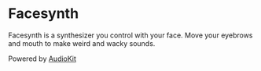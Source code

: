 # Facesynth

Facesynth is a synthesizer you control with your face. Move your eyebrows and mouth to make weird and wacky sounds.

Powered by [AudioKit](https://github.com/AudioKit/AudioKit)
